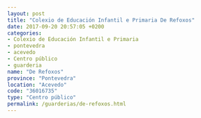 ```yaml
---
layout: post
title: "Colexio de Educación Infantil e Primaria De Refoxos"
date: 2017-09-20 20:57:05 +0200
categories:
- Colexio de Educación Infantil e Primaria
- pontevedra
- acevedo
- Centro público
- guarderia
name: "De Refoxos"
province: "Pontevedra"
location: "Acevedo"
code: "36016735"
type: "Centro público"
permalink: /guarderias/de-refoxos.html
---
```

